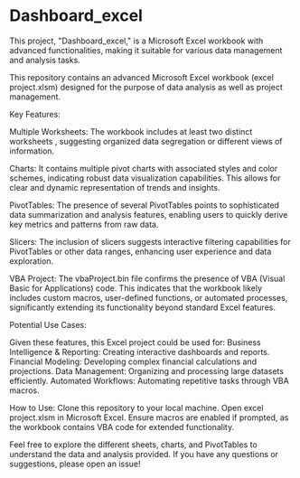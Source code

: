 # Dashboard_excel
This project, "Dashboard_excel," is a Microsoft Excel workbook with advanced functionalities, making it suitable for various data management and analysis tasks.

This repository contains an advanced Microsoft Excel workbook (excel project.xlsm) designed for the purpose of data analysis as well as project management.


Key Features:

Multiple Worksheets: The workbook includes at least two distinct worksheets , suggesting organized data segregation or different views of information.

Charts: It contains multiple pivot charts with associated styles and color schemes, indicating robust data visualization capabilities. This allows for clear and dynamic representation of trends and insights.

PivotTables: The presence of several PivotTables points to sophisticated data summarization and analysis features, enabling users to quickly derive key metrics and patterns from raw data.

Slicers: The inclusion of slicers  suggests interactive filtering capabilities for PivotTables or other data ranges, enhancing user experience and data exploration.

VBA Project: The vbaProject.bin file confirms the presence of VBA (Visual Basic for Applications) code. This indicates that the workbook likely includes custom macros, user-defined functions, or automated processes, significantly extending its functionality beyond standard Excel features.


Potential Use Cases:

Given these features, this Excel project could be used for:
Business Intelligence & Reporting: Creating interactive dashboards and reports.
Financial Modeling: Developing complex financial calculations and projections.
Data Management: Organizing and processing large datasets efficiently.
Automated Workflows: Automating repetitive tasks through VBA macros.

How to Use:
Clone this repository to your local machine.
Open excel project.xlsm in Microsoft Excel.
Ensure macros are enabled if prompted, as the workbook contains VBA code for extended functionality.

Feel free to explore the different sheets, charts, and PivotTables to understand the data and analysis provided. If you have any questions or suggestions, please open an issue!

